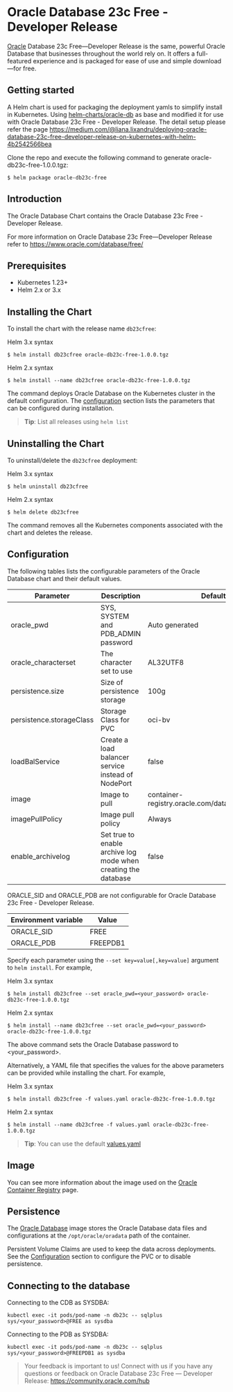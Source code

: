 # Oracle Database 23c Free - Developer Release
[Oracle](http://www.oracle.com) Database 23c Free—Developer Release is the same, powerful Oracle Database that businesses throughout the world rely on. It offers a full-featured experience and is packaged for ease of use and simple download—for free.

## Getting started
A Helm chart is used for packaging the deployment yamls to simplify install in Kubernetes. Using [helm-charts/oracle-db](https://github.com/oracle/docker-images/tree/main/OracleDatabase/SingleInstance/helm-charts/oracle-db) as base and modified it for use with Oracle Database 23c Free - Developer Release. The detail setup please refer the page https://medium.com/@liana.lixandru/deploying-oracle-database-23c-free-developer-release-on-kubernetes-with-helm-4b2542566bea

Clone the repo and execute the following command to generate oracle-db23c-free-1.0.0.tgz:

```
$ helm package oracle-db23c-free
```

## Introduction

The Oracle Database Chart contains the Oracle Database 23c Free - Developer Release. 

For more information on Oracle Database 23c Free—Developer Release refer to https://www.oracle.com/database/free/

## Prerequisites

- Kubernetes 1.23+
- Helm 2.x or 3.x

## Installing the Chart

To install the chart with the release name `db23cfree`:

Helm 3.x syntax
```
$ helm install db23cfree oracle-db23c-free-1.0.0.tgz
```
Helm 2.x syntax
```
$ helm install --name db23cfree oracle-db23c-free-1.0.0.tgz
```

The command deploys Oracle Database on the Kubernetes cluster in the default configuration. The [configuration](#configuration) section lists the parameters that can be configured during installation.

> **Tip**: List all releases using `helm list`

## Uninstalling the Chart

To uninstall/delete the `db23cfree` deployment:

Helm 3.x syntax
```
$ helm uninstall db23cfree 
```
Helm 2.x syntax
```
$ helm delete db23cfree
```

The command removes all the Kubernetes components associated with the chart and deletes the release.

## Configuration

The following tables lists the configurable parameters of the Oracle  Database chart and their default values.

| Parameter                            | Description                                | Default                                                    |
| -------------------------------      | -------------------------------            | ---------------------------------------------------------- |
| oracle_pwd                           | SYS, SYSTEM and PDB_ADMIN password         | Auto generated                                             |
| oracle_characterset                  | The character set to use                   | AL32UTF8                                                   |
| persistence.size                     | Size of persistence storage                | 100g                                                       |
| persistence.storageClass             | Storage Class for PVC                      | oci-bv                                                     |
| loadBalService                       | Create a load balancer service instead of NodePort | false                                              |
| image                                | Image to pull                              | container-registry.oracle.com/database/free:latest         |
| imagePullPolicy                      | Image pull policy                          | Always                                                     |
| enable_archivelog                    | Set true to enable archive log mode when creating the database | false                                  |

ORACLE_SID and ORACLE_PDB are not configurable for Oracle Database 23c Free - Developer Release.

|Environment variable   | Value     |
|---------------------- | --------- |
|ORACLE_SID             | FREE      |
|ORACLE_PDB             | FREEPDB1  |

Specify each parameter using the `--set key=value[,key=value]` argument to `helm install`. For example,

Helm 3.x syntax
```
$ helm install db23cfree --set oracle_pwd=<your_password> oracle-db23c-free-1.0.0.tgz
```
Helm 2.x syntax
```
$ helm install --name db23cfree --set oracle_pwd=<your_password> oracle-db23c-free-1.0.0.tgz
```

The above command sets the Oracle Database password to <your_password>.

Alternatively, a YAML file that specifies the values for the above parameters can be provided while installing the chart. For example,

Helm 3.x syntax
```
$ helm install db23cfree -f values.yaml oracle-db23c-free-1.0.0.tgz
```
Helm 2.x syntax
```
$ helm install --name db23cfree -f values.yaml oracle-db23c-free-1.0.0.tgz
```

> **Tip**: You can use the default [values.yaml](values.yaml)
 
 ## Image
 
 You can see more information about the image used on the [Oracle Container Registry](https://container-registry.oracle.com/ords/f?p=113:4:104702792064689:::4:P4_REPOSITORY,AI_REPOSITORY,AI_REPOSITORY_NAME,P4_REPOSITORY_NAME,P4_EULA_ID,P4_BUSINESS_AREA_ID:1863,1863,Oracle%20Database%20Free,Oracle%20Database%20Free,1,0&cs=3jiKP0A-IVI1HxQG6noqQoae6RbUZUIgcuJRn1nq4dff0fS68RJKgmKFF5xxXSsZGcIk0q4qayORPDGMk6LHQgg) page.

## Persistence

The [Oracle Database](https://www.oracle.com) image stores the Oracle Database data files  and configurations at the `/opt/oracle/oradata` path of the container.

Persistent Volume Claims are used to keep the data across deployments. 
See the [Configuration](#configuration) section to configure the PVC or to disable persistence.

## Connecting to the database

Connecting to the CDB as SYSDBA:

```
kubectl exec -it pods/pod-name -n db23c -- sqlplus sys/<your_password>@FREE as sysdba
```

Connecting to the PDB as SYSDBA:

```
kubectl exec -it pods/pod-name -n db23c -- sqlplus sys/<your_password>@FREEPDB1 as sysdba
```


> Your feedback is important to us! Connect with us if you have any questions or feedback on Oracle Database 23c Free — Developer Release: https://community.oracle.com/hub